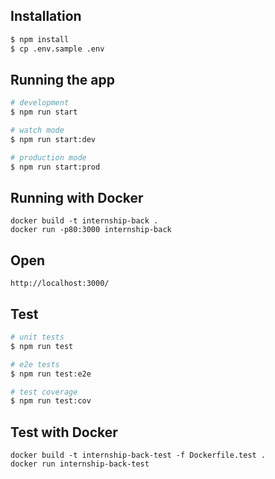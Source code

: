 ## Installation

```bash
$ npm install
$ cp .env.sample .env
```

## Running the app

```bash
# development
$ npm run start

# watch mode
$ npm run start:dev

# production mode
$ npm run start:prod
```

## Running with Docker
```
docker build -t internship-back .
docker run -p80:3000 internship-back
```

## Open
```
http://localhost:3000/
```

## Test

```bash
# unit tests
$ npm run test

# e2e tests
$ npm run test:e2e

# test coverage
$ npm run test:cov
```
## Test with Docker
```
docker build -t internship-back-test -f Dockerfile.test .
docker run internship-back-test
```